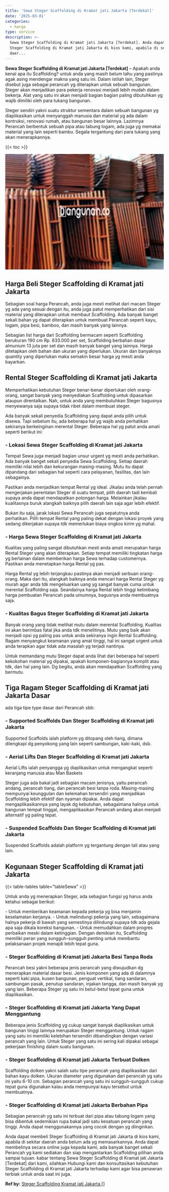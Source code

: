 ```yaml
---
title: 'Sewa Steger Scaffolding di Kramat jati Jakarta [Terdekat]'
date: '2025-03-01'
categories:
  - harga
type: service
description: >-
  Sewa Steger Scaffolding di Kramat jati Jakarta [Terdekat]. Anda dapat membeli
  Steger Scaffolding di Kramat jati Jakarta di kios kami, apabila di sekitar
  daer...
---
```


**Sewa Steger Scaffolding di Kramat jati Jakarta \[Terdekat\]** – Apakah anda kenal apa itu Scaffolding? untuk anda yang masih belum tahu yang pastinya agak asing mendengar makna yang satu ini. Dalam istilah lain, Steger disebut juga sebagai perancah yg diterapkan untuk sebuah bangunan. Steger akan menjadikan para pekerja renovasi menjadi lebih mudah dalam bekerja. Alat yang satu ini akan menjadi bagian bagian paling dibutuhkan yg wajib dimiliki oleh para tukang bangunan.

Steger sendiri yakni suatu struktur sementara dalam sebuah bangunan yg diaplikasikan untuk menyanggah manusia dan material yg ada dalam kontruksi, renovasi rumah, atau bangunan besar lainnya. Lazimnya Perancah berbentuk sebuah pipa atau tabung logam, ada juga yg memakai material yang lain seperti bambu. Segala tergantung dari para tukang yang akan menerapkannya.

{{< toc >}}

![Sewa Steger Scaffolding di Kramat jati Jakarta [Terdekat]](/images/sewa-scaffolding-steger-12.png)

## Harga Beli Steger Scaffolding di Kramat jati Jakarta

Sebagian soal harga Perancah, anda juga mesti melihat dari macam Steger yg ada yang sesuai dengan itu, anda juga patut memperhatikan dari sisi material yang diterapkan untuk membaut Scaffolding. Ada banyak banget sekali bahan yg dapat diterapkan untuk membuat Perancah seperti kayu, logam, pipa besi, bamboo, dan masih banyak yang lainnya.

Sebagian list harga dari Scaffolding bermacam seperti Scaffolding berukuran 190 cm Rp. 633.000 per set, Scaffolding berbahan dasar almunium 13 juta per set dan masih banyak banget yang lainnya. Harga ditetapkan oleh bahan dan ukuran yang diperlukan. Ukuran dan banyaknya quantity yang diperlukan maka semakin besar harga yg mesti anda bayarkan.

## Rental Steger Scaffolding di Kramat jati Jakarta

Memperhatikan kebutuhan Steger benar-benar diperlukan oleh orang-orang, sangat banyak yang menyediakan Scaffolding untuk dipasarkan ataupun direntalkan. Nah, untuk anda yang membutuhkan Steger bagusnya menyewanya saja supaya tidak ribet dalam membuat steger.

Ada banyak sekali penyedia Scaffolding yang dapat anda pilih untuk disewa. Tapi sebelum itu, ada beberapa hal yg wajib anda perhatikan sekiranya berkeinginan merental Steger. Beberapa hal yg patut anda amati seperti berikut ini:

### \- Lokasi Sewa Steger Scaffolding di Kramat jati Jakarta

Tempat Sewa juga menjadi bagian unsur urgent yg mesti anda perhatikan. Ada banyak banget sekali penyedia Sewa Scaffolding. Setiap daerah memiliki nilai lebih dan kekurangan masing-masing. Mutu itu dapat dipandang dari sebagian hal seperti cara pelayanan, fasilitas, dan lain sebagainya.

Pastikan anda menjadikan tempat Rental yg ideal. Jikalau anda telah pernah mengerjakan perentalan Steger di suatu tempat, pilih daerah tadi kembali supaya anda dapat mendapatkan potongan harga. Melainkan jikalau kualitasnya buruk alangkah baiknya pilih daerah lain saja agar lebih efektif.

Bukan itu saja, jarak lokasi Sewa Perancah juga sepatutnya anda perhatikan. Pilih tempat Rental yang paling dekat dengan lokasi proyek yang sedang dikerjakan supaya tdk memerlukan biaya ongkos kirim yg mahal.

### \- Harga Sewa Steger Scaffolding di Kramat jati Jakarta

Kualitas yang paling sangat dibutuhkan mesti anda amati merupakan harga Rental Steger yang akan diterapkan. Setiap tempat memiliki tingkatan harga yg berlainan dalam memberikan harga Sewa terhadap customernya. Pastikan anda menetapkan harga Rental yg pas.

Harga Rental yg lebih terjangkau pastinya akan menjadi serbuan orang-orang. Maka dari itu, alangkah baiknya anda mencari harga Rental Steger yg murah agar anda tdk mengeluarkan uang yg sangat banyak cuma untuk merental Scaffolding saja. Seandainya harga Rental lebih tinggi ketimbang harga pembuatan Perancah pada umumnya, bagusnya anda membuatnya saja.

### \- Kualitas Bagus Steger Scaffolding di Kramat jati Jakarta

Banyak orang yang tidak melihat mutu dalam merental Scaffolding. Kualitas ini akan berimbas fatal jika anda tdk menelitinya. Mutu yang baik akan menjadi opsi yg paling pas untuk anda sekiranya ingin Rental Scaffolding. Ragam menyangkut keamanan yang amat tinggi, hal ini sangat urgent untuk anda terapkan agar tidak ada masalah yg terjadi nantinya.

Untuk memandang mutu Steger dapat anda lihat dari beberapa hal seperti kekokohan material yg dipakai, apakah komponen-bagiannya komplit atau tdk, dan hal yang lain. Dg begitu, anda akan mendapatkan Scaffolding yang bermutu.

## Tiga Ragam Steger Scaffolding di Kramat jati Jakarta Dasar

ada tiga tipe type dasar dari Perancah sbb:

### \- Supported Scaffolds Dan Steger Scaffolding di Kramat jati Jakarta

Supported Scaffolds ialah platform yg ditopang oleh tiang, dimana dilengkapi dg penyokong yang lain seperti sambungan, kaki-kaki, dsb.

### \- Aerial Lifts Dan Steger Scaffolding di Kramat jati Jakarta

Aerial Lifts ialah penyangga yg diaplikasikan untuk mengangkat seperti keranjang manusia atau Man Baskets

Steger juga ada bakal jadi sebagian macam jenisnya, yaitu perancah andang, perancah tiang, dan perancah besi tanpa roda. Masing-masing mempunyai keunggulan dan kelemahan tersendiri yang menjadikan Scaffolding lebih efektif dan nyaman dipakai. Anda dapat mengaplikasikannya yang layak dg kebutuhan, sebagaimana halnya untuk bangunan tempat tinggal, mengaplikasikan Perancah andang akan menjadi alternatif yg paling tepat.

### \- Suspended Scaffolds Dan Steger Scaffolding di Kramat jati Jakarta

Suspended Scaffolds adalah platform yg tergantung dengan tali atau yang lain.

## Kegunaan Steger Scaffolding di Kramat jati Jakarta

{{< table-tables table="tableSewa" >}}

Untuk anda yg menerapkan Steger, ada sebagian fungsi yg harus anda ketahui sebagai berikut:

\- Untuk memberikan keamanan kepada pekerja yg bisa menjamin keselamatan kerjanya. - Untuk melindungi pekerja yang lain, sebagaimana halnya pekerja di bawah yang semestinya dilindungi supaya tdk ada gejala apa saja dikala koreksi bangunan. - Untuk memudahkan dalam progres perbaikan meski dalam ketinggian. Dengan demikian itu, Scaffolding memiliki peran yang sungguh-sungguh penting untuk membantu pelaksanaan projek menajdi lebih tepat guna.

### \- Steger Scaffolding di Kramat jati Jakarta Besi Tanpa Roda

Perancah besi yakni beberapa jenis perancah yang diwujudkan dg menerapkan material dasar besi. Jenis komponen yang ada di dalamnya seperti kaki pipa, kusen bangunan, penguat vertikal, tiang sandaran, sambungan pasak, penutup sandaran, injakan tangga, dan masih banyak yg yang lain. Beberapa Steger yg satu ini betul-betul tepat guna untuk diaplikasikan.

### \- Steger Scaffolding di Kramat jati Jakarta Yang Dapat Menggantung

Beberapa jenis Scaffolding yg cukup sangat banyak diaplikasikan untuk bangunan tinggi lainnya merupakan Steger menggantung. Untuk ragam yang satu ini memiliki kelebihan tersendiri dibandingkan dengan variasi perancah yang lain. Untuk Steger yang satu ini sering kali dipakai sebagai pekerjaan finishing dalam suatu bangunan.

### \- Steger Scaffolding di Kramat jati Jakarta Terbuat Dolken

Scaffolding dolken yakni salah satu tipe perancah yang diaplikasikan dari bahan kayu dolken. Ukuran diameter yang digunakan dari perancah yg satu ini yaitu 6-10 cm. Sebagian perancah yang satu ini sungguh-sungguh cukup tepat guna digunakan kalau anda mempunyai kayu tersebut untuk membuatnya.

### \- Steger Scaffolding di Kramat jati Jakarta Berbahan Pipa

Sebagian perancah yg satu ini terbuat dari pipa atau tabung logam yang bisa dibentuk sedemikian rupa bakal jadi satu kesatuan perancah yang tinggi. Anda dapat menggunakannya yang cocok dengan yg diinginkan.

Anda dapat membeli Steger Scaffolding di Kramat jati Jakarta di kios kami, apabila di sekitar daerah anda belum ada yg memasarkannya. Anda dapat membelinya secara online juga kepada kami, ada banyak banget sekali Perancah yg kami sediakan dan siap mengantarkan Scaffolding pilihan anda sampai tujuan. kabar tentang Sewa Steger Scaffolding di Kramat jati Jakarta \[Terdekat\] dari kami, silahkan Hubungi kami dan konsultasikan kebutuhan Steger Scaffolding di Kramat jati Jakarta terhadap kami agar bisa penawran terbiak untuk anda saat ini juga.

**Ref by:** [Steger Scaffolding Kramat jati Jakarta []](https://id.wikipedia.org/wiki/Steger)
